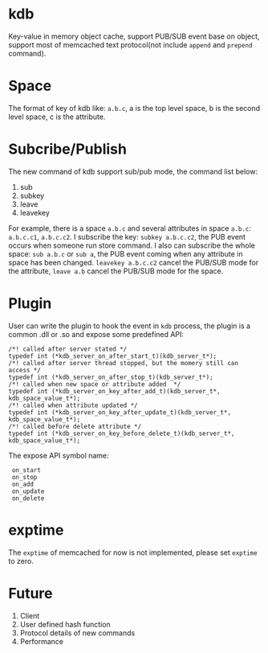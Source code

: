 # kdb
Key-value in memory object cache, support PUB/SUB event base on object, support most of memcached text protocol(not include `append` and `prepend` command).

# Space
The format of key of kdb like: `a.b.c`, a is the top level space, b is the second level space, c is the attribute.

# Subcribe/Publish
The new command of kdb support sub/pub mode, the command list below:   
1. sub  
2. subkey   
3. leave   
4. leavekey   

For example, there is a space `a.b.c` and several attributes in space `a.b.c`: `a.b.c.c1`, `a.b.c.c2`. I subscribe the key: `subkey a.b.c.c2`, the PUB event occurs when someone run store command. I also can subscribe the whole space: `sub a.b.c` or `sub a`, the PUB event coming when any attribute in space has been changed.
`leavekey a.b.c.c2` cancel the PUB/SUB mode for the attribute, `leave a.b` cancel the PUB/SUB mode for the space.

# Plugin
User can write the plugin to hook the event in `kdb` process, the plugin is a common .dll or .so and expose some predefined API:

	/*! called after server stated */
	typedef int (*kdb_server_on_after_start_t)(kdb_server_t*);
	/*! called after server thread stopped, but the momery still can access */
	typedef int (*kdb_server_on_after_stop_t)(kdb_server_t*);
	/*! called when new space or attribute added  */
	typedef int (*kdb_server_on_key_after_add_t)(kdb_server_t*, kdb_space_value_t*);
	/*! called when attribute updated */
	typedef int (*kdb_server_on_key_after_update_t)(kdb_server_t*, kdb_space_value_t*);
	/*! called before delete attribute */
	typedef int (*kdb_server_on_key_before_delete_t)(kdb_server_t*, kdb_space_value_t*);

The expose API symbol name:

	 on_start
	 on_stop
	 on_add
	 on_update
	 on_delete


# exptime
The `exptime` of memcached for now is not implemented, please set `exptime` to zero.

# Future
1. Client
2. User defined hash function
3. Protocol details of new commands
3. Performance